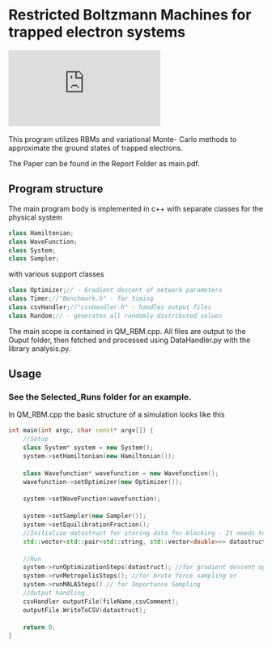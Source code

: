 # Restricted Boltzmann Machines for trapped electron systems

![alt text](https://github.com/adrian2208/QM_RBM/blob/main/Results/Report_Results/D2_P_1I_N_Importance_S_2pow20_eqS_2pow20_Position_SamplingSingle_E1.pdf?raw=true)



This program utilizes RBMs and variational Monte- Carlo methods to approximate the ground states of trapped electrons.

The Paper can be found in the Report Folder as main.pdf.
## Program structure

The main program body is implemented in c++ with separate classes for the physical system

```c++
class Hamiltonian; 
class WaveFunction;
class System;
class Sampler;
```
with various support classes
```c++
class Optimizer;// - Gradient descent of network parameters
class Timer;//"Benchmark.h" - for timing 
class csvHandler;//"csvHandler.h" - handles output files
class Random;// - generates all randomly distributed values
```
The main scope is contained in QM_RBM.cpp. All files are output to the Ouput folder, then fetched and processed using 
DataHandler.py with the library analysis.py.

## Usage
### See the Selected_Runs folder for an example.
In QM_RBM.cpp the basic structure of a simulation looks like this
```c++
int main(int argc, char const* argv[]) {
    //Setup
    class System* system = new System();
    system->setHamiltonian(new Hamiltonian());
    
    class Wavefunction* wavefunction = new Wavefunction();
    wavefunction->setOptimizer(new Optimizer());
    
    system->setWaveFunction(wavefunction);
    
    system->setSampler(new Sampler());
    system->setEquilibrationFraction();
    //Initialize datastruct for storing data for blocking - It needs to have this form
    std::vector<std::pair<std::string, std::vector<double>>> datastruct = std::vector<std::pair<std::string, std::vector<double>>>();
    
    //Run
    system->runOptimizationSteps(datastruct); //for gradient descent optimization or
    system->runMetropolisSteps(); //for brute force sampling or
    system->runMALASteps() // for Importance Sampling
    //Output handling
    csvHandler outputFile(fileName,csvComment);
    outputFile.WriteToCSV(datastruct);
    
    return 0;
}
```

